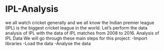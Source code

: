 # IPL-Analysis
we all watch cricket generally and we all know the Indian premier league (IPL) is the biggest cricket league in the world. Let’s perform the data analysis of IPL with the data of IPL matches from 2008 to 2016.
Analysis of IPL Data
We will go through these main steps for this project:
  -Import libraries
  -Load the data
  -Analyse the data
